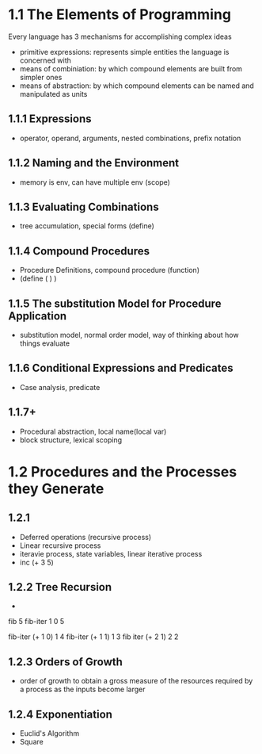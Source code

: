 # 1.1 The Elements of Programming
Every language has 3 mechanisms for accomplishing complex ideas
* primitive expressions: represents simple entities the language is concerned with
* means of combiniation: by which compound elements are built from simpler ones
* means of abstraction: by which compound elements can be named and manipulated as units

## 1.1.1 Expressions
* operator, operand, arguments, nested combinations, prefix notation

## 1.1.2 Naming and the Environment
* memory is env, can have multiple env (scope)

## 1.1.3 Evaluating Combinations
* tree accumulation, special forms (define)

## 1.1.4 Compound Procedures
* Procedure Definitions, compound procedure (function)
* (define (<name> <formal parameters>) <body>)

## 1.1.5 The substitution Model for Procedure Application
* substitution model, normal order model, way of thinking about how things evaluate

## 1.1.6 Conditional Expressions and Predicates
* Case analysis, predicate

## 1.1.7+
* Procedural abstraction, local name(local var)
* block structure, lexical scoping


# 1.2 Procedures and the Processes they Generate

## 1.2.1
* Deferred operations (recursive process)
* Linear recursive process
* iteravie process, state variables, linear iterative process
* inc (+ 3 5)

## 1.2.2 Tree Recursion
* 

fib 5
fib-iter 1 0 5

fib-iter (+ 1 0) 1 4
fib-iter (+ 1 1) 1 3
fib iter (+ 2 1) 2 2

## 1.2.3 Orders of Growth
* order of growth to obtain a gross measure of the resources required by a process as the inputs become larger

## 1.2.4 Exponentiation 
* Euclid's Algorithm
* Square